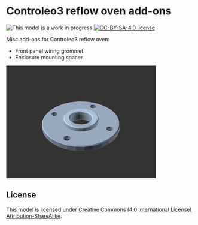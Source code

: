 # Controleo3 reflow oven add-ons

![This model is a work in progress][work-in-progress-badge]
[![CC-BY-SA-4.0 license][license-badge]][license]

Misc add-ons for Controleo3 reflow oven:

* Front panel wiring grommet
* Enclosure mounting spacer

![Model render](images/readme/demo.png)

## License

This model is licensed under [Creative Commons (4.0 International License) Attribution-ShareAlike][license].


[license]: http://creativecommons.org/licenses/by-sa/4.0/
[license-badge]: /_static/license-badge-cc-by-sa-4.0.svg
[work-in-progress-badge]: /_static/work-in-progress-badge.svg
